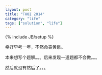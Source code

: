```yaml
---
layout: post
title: "THOI 2014"
category: "life"
tags: ["solution", "life"]
---
```

{% include JB/setup %}

幸好早考一年，不然命丧黄泉。

本来想写个题解。。。后来发现一道题都不会做。。。

然后就没有然后了。。。